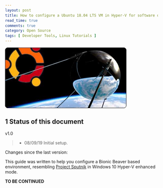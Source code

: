 ```yaml
---
layout: post
title: How to configure a Ubuntu 18.04 LTS VM in Hyper-V for software development
read_time: true
comments: true
category: Open Source 
tags: [ Developer Tools, Linux Tutorials ]
---
```


![Project Sputnik](/assets/sputnik.png)

**1 Status of this document**
-----------------------------

v1.0
> * 08/09/19 Initial setup.

Changes since the last version:

This guide was written to help you configure a Bionic Beaver based environment, resembling [Project Sputnik](https://bartongeorge.io/2018/11/29/sputnik-turns-6-presenting-the-folks-behind-it/) in Windows 10 Hyper-V enhanced mode.

**TO BE CONTINUED**
